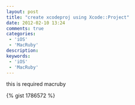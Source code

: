 ```yaml
---
layout: post
title: "create xcodeproj using Xcode::Project"
date: 2012-02-10 13:24
comments: true
categories: 
 - 'iOS'
 - 'MacRuby'
description: 
keywords: 
 - 'iOS'
 - 'MacRuby'
---
```


this is required macruby
<!--more-->
{% gist 1786572 %}



